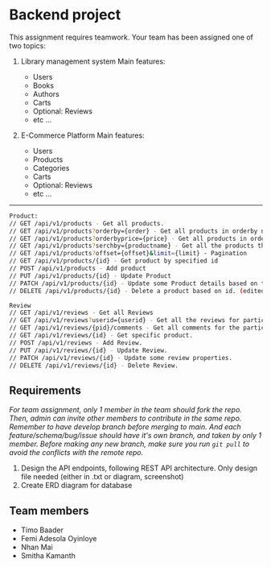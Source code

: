 # Backend project

This assignment requires teamwork. Your team has been assigned one of two topics:

1. Library management system
Main features:

    - Users
    - Books
    - Authors
    - Carts
    - Optional: Reviews
    - etc ...

2. E-Commerce Platform
Main features:

    - Users
    - Products
    - Categories
    - Carts
    - Optional: Reviews
    - etc ...

---


```sh
Product:
// GET /api/v1/products - Get all products.
// GET /api/v1/products?orderby={order} - Get all products in orderby name
// GET /api/v1/products?orderbyprice={price} - Get all products in orderby price
// GET /api/v1/products?serchby={productname} - Get all the products that match the search.
// GET /api/v1/products?offset={offset}&limit={limit} - Pagination
// GET /api/v1/products/{id} - Get product by specified id
// POST /api/v1/products - Add product
// PUT /api/v1/products/{id} - Update Product
// PATCH /api/v1/products/{id} - Update some Product details based on the specified id.
// DELETE /api/v1/products/{id} - Delete a product based on id. (edited)

Review
// GET /api/v1/reviews - Get all Reviews
// GET /api/v1/reviews?userid={userid} - Get all the reviews for particular user.
// GET /api/v1/reviews/{pid}/comments - Get all comments for the particular product.
// GET /api/v1/reviews/{id} - Get specific product.
// POST /api/v1/reviews - Add Review.
// PUT /api/v1/reviews/{id} - Update Review.
// PATCH /api/v1/reviews/{id} - Update some review properties.
// DELETE /api/v1/reviews/{id} - Delete Review.

```


## Requirements

*For team assignment, only 1 member in the team should fork the repo. Then, admin can invite other members to contribute in the same repo. Remember to have develop branch before merging to main. And each feature/schema/bug/issue should have it's own branch, and taken by only 1 member. Before making any new branch, make sure you run `git pull` to avoid the conflicts with the remote repo.*

1. Design the API endpoints, following REST API architecture. Only design file needed (either in .txt or diagram, screenshot)
2. Create ERD diagram for database


## Team members
- Timo Baader
- Femi Adesola Oyinloye
- Nhan  Mai
- Smitha Kamanth